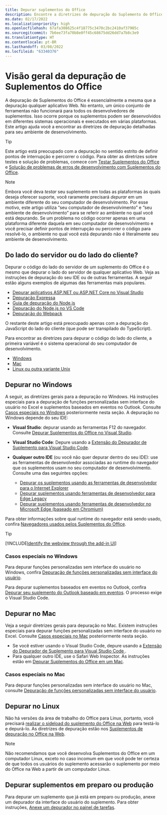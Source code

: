 ```yaml
---
title: Depurar suplementos do Office
description: Encontre a diretrizes de depuração do Suplemento do Office para seu ambiente de desenvolvimento
ms.date: 02/17/2022
ms.localizationpriority: high
ms.openlocfilehash: 67afa308625c4f18775c3470c2bc2410af37905c
ms.sourcegitcommit: 7b6ee73fa70b8e0ff45c68675dd26dd7a7b8c3e9
ms.translationtype: HT
ms.contentlocale: pt-BR
ms.lasthandoff: 03/08/2022
ms.locfileid: "63340376"
---
```

# <a name="overview-of-debugging-office-add-ins"></a>Visão geral da depuração de Suplementos do Office

A depuração de Suplementos do Office é essencialmente a mesma que a depuração qualquer aplicativo Web. No entanto, um único conjunto de ferramentas não funcionará para todos os desenvolvedores de suplementos. Isso ocorre porque os suplementos podem ser desenvolvidos em diferentes sistemas operacionais e executados em várias plataformas. Este artigo ajuda você a encontrar as diretrizes de depuração detalhadas para seu ambiente de desenvolvimento.

> [!TIP]
> Este artigo está preocupado com a depuração no sentido estrito de definir pontos de interrupção e percorrer o código. Para obter as diretrizes sobre testes e solução de problemas, comece com [Testar Suplementos do Office](test-debug-office-add-ins.md) e [Solução de problemas de erros de desenvolvimento com Suplementos do Office](troubleshoot-development-errors.md).

> [!NOTE]
> Embora você deva *testar* seu suplemento em todas as plataformas às quais deseja oferecer suporte, você raramente precisará *depurar* em um ambiente diferente do seu computador de desenvolvimento. Por esse motivo, este artigo utiliza “seu computador de desenvolvimento” e “seu ambiente de desenvolvimento” para se referir ao ambiente no qual você está depurando. Se um problema no código ocorrer apenas em uma plataforma diferente daquela em seu computador de desenvolvimento e você precisar definir pontos de interrupção ou percorrer o código para resolvê-lo, o ambiente no qual você está depurando não é literalmente seu ambiente de desenvolvimento.

## <a name="server-side-or-client-side"></a>Do lado do servidor ou do lado do cliente?

Depurar o código do lado do servidor de um suplemento do Office é o mesmo que depurar o lado do servidor de qualquer aplicativo Web. Veja as instruções de depuração do seu IDE ou de outras ferramentas. A seguir estão alguns exemplos de algumas das ferramentas mais populares.

- [Depurar aplicativos ASP.NET ou ASP.NET Core no Visual Studio](/visualstudio/debugger/how-to-enable-debugging-for-aspnet-applications)
- [Depuração Expressa](https://expressjs.com/en/guide/debugging.html)
- [Guia de depuração do Node.js](https://nodejs.org/en/docs/guides/debugging-getting-started/)
- [Depuração do Node.js no VS Code](https://code.visualstudio.com/docs/nodejs/nodejs-debugging)
- [Depuração do Webpack](https://webpack.js.org/contribute/debugging/)

O restante deste artigo está preocupado apenas com a depuração do JavaScript do lado do cliente (que pode ser transpilado do TypeScript).

Para encontrar as diretrizes para depurar o código do lado do cliente, a primeira variável é o sistema operacional do seu computador de desenvolvimento.

- [Windows](#debug-on-windows)
- [Mac](#debug-on-mac)
- [Linux ou outra variante Unix](#debug-on-linux)

## <a name="debug-on-windows"></a>Depurar no Windows

A seguir, as diretrizes gerais para a depuração no Windows. Há instruções especiais para a depuração de funções personalizadas sem interface do usuário no Excel e suplementos baseados em eventos no Outlook. Consulte [Casos especiais no Windows](#special-cases-in-windows) posteriormente nesta seção. A depuração no Windows depende do seu IDE:

- **Visual Studio**: depurar usando as ferramentas F12 do navegador. Consulte [Depurar Suplementos do Office no Visual Studio](../develop/debug-office-add-ins-in-visual-studio.md).
- **Visual Studio Code**: Depure usando a [Extensão do Depurador de Suplemento para Visual Studio Code](debug-with-vs-extension.md).
- **Qualquer outro IDE** (ou você não quer depurar dentro do seu IDE): use as ferramentas de desenvolvedor associadas ao runtime do navegador que os suplementos usam no seu computador de desenvolvimento. Consulte uma das seguintes opções:

    - [Depurar os suplementos usando as ferramentas de desenvolvedor para o Internet Explorer](debug-add-ins-using-f12-tools-ie.md)
    - [Depurar suplementos usando ferramentas de desenvolvedor para Edge Legacy](debug-add-ins-using-devtools-edge-legacy.md)
    - [Depurar suplementos usando ferramentas de desenvolvedor no Microsoft Edge (baseado em Chromium)](debug-add-ins-using-devtools-edge-chromium.md)

Para obter informações sobre qual runtime do navegador está sendo usado, confira [Navegadores usados pelos Suplementos do Office](../concepts/browsers-used-by-office-web-add-ins.md).

> [!TIP]
> [!INCLUDE[Identify the webview through the add-in UI](../includes/identify-webview-in-ui.md)]

### <a name="special-cases-in-windows"></a>Casos especiais no Windows

Para depurar funções personalizadas sem interface do usuário no Windows, confira [Depuração de funções personalizadas sem interface do usuário](../excel/custom-functions-debugging.md).

Para depurar suplementos baseados em eventos no Outlook, confira [Depurar seu suplemento do Outlook baseado em eventos](../outlook/debug-autolaunch.md). O processo exige o Visual Studio Code.

## <a name="debug-on-mac"></a>Depurar no Mac

Veja a seguir diretrizes gerais para depuração no Mac. Existem instruções especiais para depurar funções personalizadas sem interface do usuário no Excel. Consulte [Casos especiais no Mac](#special-cases-in-mac) posteriormente nesta seção.

- Se você estiver usando o Visual Studio Code, depure usando a [Extensão do Depurador de Suplemento para Visual Studio Code ](debug-with-vs-extension.md).
- Para qualquer outro IDE, use o Safari Web Inspector. As instruções estão em [Depurar Suplementos do Office em um Mac](debug-office-add-ins-on-ipad-and-mac.md).

### <a name="special-cases-in-mac"></a>Casos especiais no Mac

Para depurar funções personalizadas sem interface do usuário no Mac, consulte [Depuração de funções personalizadas sem interface do usuário](../excel/custom-functions-debugging.md).

## <a name="debug-on-linux"></a>Depurar no Linux

Não há versões da área de trabalho do Office para Linux, portanto, você precisará [realizar o sideload do suplemento do Office na Web](sideload-office-add-ins-for-testing.md) para testá-lo e depurá-lo. As diretrizes de depuração estão nos [Suplementos de depuração no Office na Web](debug-add-ins-in-office-online.md).

> [!NOTE]
> Não recomendamos que você desenvolva Suplementos do Office em um computador Linux, exceto no caso incomum em que você pode ter certeza de que todos os usuários do suplemento acessarão o suplemento por meio do Office na Web a partir de um computador Linux.

## <a name="debug-add-ins-in-staging-or-production"></a>Depurar suplementos em preparo ou produção

Para depurar um suplemento que já está em preparo ou produção, anexe um depurador da interface do usuário do suplemento. Para obter instruções, [Anexe um depurador no painel de tarefas](attach-debugger-from-task-pane.md).